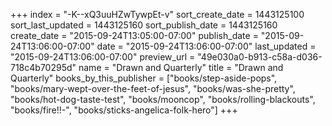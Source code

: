 +++
index = "-K--xQ3uuHZwTywpEt-v"
sort_create_date = 1443125100
sort_last_updated = 1443125160
sort_publish_date = 1443125160
create_date = "2015-09-24T13:05:00-07:00"
publish_date = "2015-09-24T13:06:00-07:00"
date = "2015-09-24T13:06:00-07:00"
last_updated = "2015-09-24T13:06:00-07:00"
preview_url = "49e030a0-b913-c58a-d036-718c4b70295d"
name = "Drawn and Quarterly"
title = "Drawn and Quarterly"
books_by_this_publisher = ["books/step-aside-pops", "books/mary-wept-over-the-feet-of-jesus", "books/was-she-pretty", "books/hot-dog-taste-test", "books/mooncop", "books/rolling-blackouts", "books/fire!!-", "books/sticks-angelica-folk-hero"]
+++
